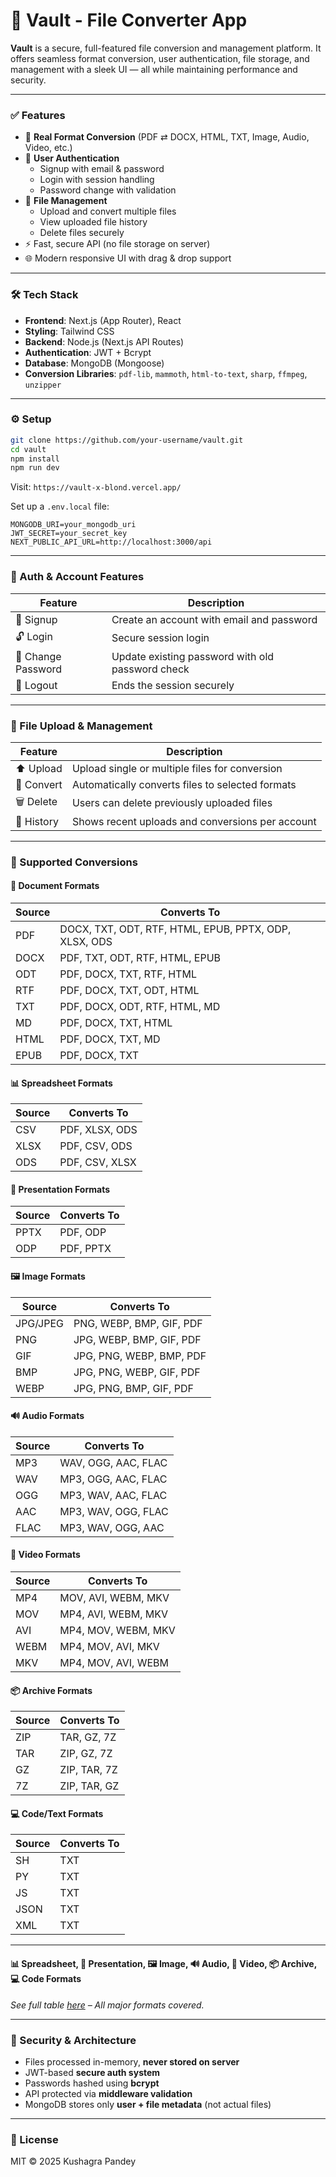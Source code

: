 # 🔐 Vault - File Converter App

**Vault** is a secure, full-featured file conversion and management platform. It offers seamless format conversion, user authentication, file storage, and management with a sleek UI — all while maintaining performance and security.

---

### ✅ Features

- 🔄 **Real Format Conversion** (PDF ⇄ DOCX, HTML, TXT, Image, Audio, Video, etc.)
- 🔐 **User Authentication**
  - Signup with email & password
  - Login with session handling
  - Password change with validation
- 📂 **File Management**
  - Upload and convert multiple files
  - View uploaded file history
  - Delete files securely
- ⚡ Fast, secure API (no file storage on server)
- 🌐 Modern responsive UI with drag & drop support

---

### 🛠 Tech Stack

- **Frontend**: Next.js (App Router), React
- **Styling**: Tailwind CSS
- **Backend**: Node.js (Next.js API Routes)
- **Authentication**: JWT + Bcrypt
- **Database**: MongoDB (Mongoose)
- **Conversion Libraries**: `pdf-lib`, `mammoth`, `html-to-text`, `sharp`, `ffmpeg`, `unzipper`

---

### ⚙️ Setup

```bash
git clone https://github.com/your-username/vault.git
cd vault
npm install
npm run dev
````

Visit: `https://vault-x-blond.vercel.app/`

Set up a `.env.local` file:

```env
MONGODB_URI=your_mongodb_uri
JWT_SECRET=your_secret_key
NEXT_PUBLIC_API_URL=http://localhost:3000/api
```

---

### 👤 Auth & Account Features

| Feature            | Description                                      |
| ------------------ | ------------------------------------------------ |
| 🔐 Signup          | Create an account with email and password        |
| 🔓 Login           | Secure session login                             |
| 🔁 Change Password | Update existing password with old password check |
| 🚪 Logout          | Ends the session securely                        |

---

### 📁 File Upload & Management

| Feature    | Description                                      |
| ---------- | ------------------------------------------------ |
| ⬆️ Upload  | Upload single or multiple files for conversion   |
| 🔄 Convert | Automatically converts files to selected formats |
| 🗑️ Delete | Users can delete previously uploaded files       |
| 📜 History | Shows recent uploads and conversions per account |

---
### 🔁 Supported Conversions

#### 📝 Document Formats
| Source | Converts To |
|--------|-------------|
| PDF    | DOCX, TXT, ODT, RTF, HTML, EPUB, PPTX, ODP, XLSX, ODS |
| DOCX   | PDF, TXT, ODT, RTF, HTML, EPUB |
| ODT    | PDF, DOCX, TXT, RTF, HTML |
| RTF    | PDF, DOCX, TXT, ODT, HTML |
| TXT    | PDF, DOCX, ODT, RTF, HTML, MD |
| MD     | PDF, DOCX, TXT, HTML |
| HTML   | PDF, DOCX, TXT, MD |
| EPUB   | PDF, DOCX, TXT |

#### 📊 Spreadsheet Formats
| Source | Converts To |
|--------|-------------|
| CSV    | PDF, XLSX, ODS |
| XLSX   | PDF, CSV, ODS |
| ODS    | PDF, CSV, XLSX |

#### 🎤 Presentation Formats
| Source | Converts To |
|--------|-------------|
| PPTX   | PDF, ODP |
| ODP    | PDF, PPTX |

#### 🖼️ Image Formats
| Source | Converts To |
|--------|-------------|
| JPG/JPEG | PNG, WEBP, BMP, GIF, PDF |
| PNG    | JPG, WEBP, BMP, GIF, PDF |
| GIF    | JPG, PNG, WEBP, BMP, PDF |
| BMP    | JPG, PNG, WEBP, GIF, PDF |
| WEBP   | JPG, PNG, BMP, GIF, PDF |

#### 🔊 Audio Formats
| Source | Converts To |
|--------|-------------|
| MP3    | WAV, OGG, AAC, FLAC |
| WAV    | MP3, OGG, AAC, FLAC |
| OGG    | MP3, WAV, AAC, FLAC |
| AAC    | MP3, WAV, OGG, FLAC |
| FLAC   | MP3, WAV, OGG, AAC |

#### 🎥 Video Formats
| Source | Converts To |
|--------|-------------|
| MP4    | MOV, AVI, WEBM, MKV |
| MOV    | MP4, AVI, WEBM, MKV |
| AVI    | MP4, MOV, WEBM, MKV |
| WEBM   | MP4, MOV, AVI, MKV |
| MKV    | MP4, MOV, AVI, WEBM |

#### 📦 Archive Formats
| Source | Converts To |
|--------|-------------|
| ZIP    | TAR, GZ, 7Z |
| TAR    | ZIP, GZ, 7Z |
| GZ     | ZIP, TAR, 7Z |
| 7Z     | ZIP, TAR, GZ |

#### 💻 Code/Text Formats
| Source | Converts To |
|--------|-------------|
| SH     | TXT |
| PY     | TXT |
| JS     | TXT |
| JSON   | TXT |
| XML    | TXT |

---

#### 📊 Spreadsheet, 🎤 Presentation, 🖼️ Image, 🔊 Audio, 🎥 Video, 📦 Archive, 💻 Code Formats

*See full table [here](#-supported-conversions) – All major formats covered.*

---

### 🔐 Security & Architecture

* Files processed in-memory, **never stored on server**
* JWT-based **secure auth system**
* Passwords hashed using **bcrypt**
* API protected via **middleware validation**
* MongoDB stores only **user + file metadata** (not actual files)

---

### 📄 License

MIT © 2025 Kushagra Pandey

